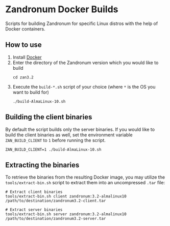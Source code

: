 # Zandronum Docker Builds
Scripts for building Zandronum for specific Linux distros with the help of Docker containers.

## How to use
1. Install [Docker](https://docs.docker.com/get-docker/)
2. Enter the directory of the Zandronum version which you would like to build
    ```shell
    cd zan3.2
    ```
3. Execute the `build-*.sh` script of your choice (where `*` is the OS you want to build for)
    ```shell
    ./build-AlmaLinux-10.sh
    ```

## Building the client binaries
By default the script builds only the server binaries. If you would like to build the client binaries as well, set the environment variable `ZAN_BUILD_CLIENT` to `1` before running the script.

```shell
ZAN_BUILD_CLIENT=1 ./build-AlmaLinux-10.sh
```

## Extracting the binaries
To retrieve the binaries from the resulting Docker image, you may utilize the `tools/extract-bin.sh` script to extract them into an uncompressed `.tar` file:

```shell
# Extract client binaries
tools/extract-bin.sh client zandronum:3.2-almalinux10 /path/to/destination/zandronum3.2-client.tar

# Extract server binaries
tools/extract-bin.sh server zandronum:3.2-almalinux10 /path/to/destination/zandronum3.2-server.tar
```